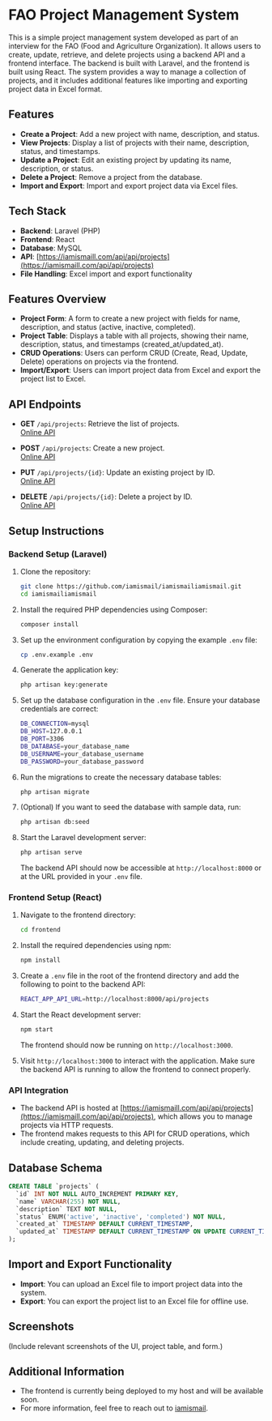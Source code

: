 
# FAO Project Management System

This is a simple project management system developed as part of an interview for the FAO (Food and Agriculture Organization). It allows users to create, update, retrieve, and delete projects using a backend API and a frontend interface. The backend is built with Laravel, and the frontend is built using React. The system provides a way to manage a collection of projects, and it includes additional features like importing and exporting project data in Excel format.

## Features

- **Create a Project**: Add a new project with name, description, and status.
- **View Projects**: Display a list of projects with their name, description, status, and timestamps.
- **Update a Project**: Edit an existing project by updating its name, description, or status.
- **Delete a Project**: Remove a project from the database.
- **Import and Export**: Import and export project data via Excel files.

## Tech Stack

- **Backend**: Laravel (PHP)
- **Frontend**: React
- **Database**: MySQL
- **API**: [https://iamismaill.com/api/api/projects](https://iamismaill.com/api/api/projects)
- **File Handling**: Excel import and export functionality

## Features Overview

- **Project Form**: A form to create a new project with fields for name, description, and status (active, inactive, completed).
- **Project Table**: Displays a table with all projects, showing their name, description, status, and timestamps (created_at/updated_at).
- **CRUD Operations**: Users can perform CRUD (Create, Read, Update, Delete) operations on projects via the frontend.
- **Import/Export**: Users can import project data from Excel and export the project list to Excel.

## API Endpoints

- **GET** `/api/projects`: Retrieve the list of projects.  
  [Online API](https://iamismaill.com/api/api/projects)

- **POST** `/api/projects`: Create a new project.  
  [Online API](https://iamismaill.com/api/api/projects)

- **PUT** `/api/projects/{id}`: Update an existing project by ID.  
  [Online API](https://iamismaill.com/api/api/projects/{id})

- **DELETE** `/api/projects/{id}`: Delete a project by ID.  
  [Online API](https://iamismaill.com/api/api/projects/{id})

## Setup Instructions

### Backend Setup (Laravel)

1. Clone the repository:
   ```bash
   git clone https://github.com/iamismail/iamismailiamismail.git
   cd iamismailiamismail
   ```

2. Install the required PHP dependencies using Composer:
   ```bash
   composer install
   ```

3. Set up the environment configuration by copying the example `.env` file:
   ```bash
   cp .env.example .env
   ```

4. Generate the application key:
   ```bash
   php artisan key:generate
   ```

5. Set up the database configuration in the `.env` file. Ensure your database credentials are correct:
   ```bash
   DB_CONNECTION=mysql
   DB_HOST=127.0.0.1
   DB_PORT=3306
   DB_DATABASE=your_database_name
   DB_USERNAME=your_database_username
   DB_PASSWORD=your_database_password
   ```

6. Run the migrations to create the necessary database tables:
   ```bash
   php artisan migrate
   ```

7. (Optional) If you want to seed the database with sample data, run:
   ```bash
   php artisan db:seed
   ```

8. Start the Laravel development server:
   ```bash
   php artisan serve
   ```

   The backend API should now be accessible at `http://localhost:8000` or at the URL provided in your `.env` file.

### Frontend Setup (React)

1. Navigate to the frontend directory:
   ```bash
   cd frontend
   ```

2. Install the required dependencies using npm:
   ```bash
   npm install
   ```

3. Create a `.env` file in the root of the frontend directory and add the following to point to the backend API:
   ```bash
   REACT_APP_API_URL=http://localhost:8000/api/projects
   ```

4. Start the React development server:
   ```bash
   npm start
   ```

   The frontend should now be running on `http://localhost:3000`.

5. Visit `http://localhost:3000` to interact with the application. Make sure the backend API is running to allow the frontend to connect properly.

### API Integration

- The backend API is hosted at [https://iamismaill.com/api/api/projects](https://iamismaill.com/api/api/projects), which allows you to manage projects via HTTP requests.
- The frontend makes requests to this API for CRUD operations, which include creating, updating, and deleting projects.

## Database Schema

```sql
CREATE TABLE `projects` (
  `id` INT NOT NULL AUTO_INCREMENT PRIMARY KEY,
  `name` VARCHAR(255) NOT NULL,
  `description` TEXT NOT NULL,
  `status` ENUM('active', 'inactive', 'completed') NOT NULL,
  `created_at` TIMESTAMP DEFAULT CURRENT_TIMESTAMP,
  `updated_at` TIMESTAMP DEFAULT CURRENT_TIMESTAMP ON UPDATE CURRENT_TIMESTAMP
);
```

## Import and Export Functionality

- **Import**: You can upload an Excel file to import project data into the system.
- **Export**: You can export the project list to an Excel file for offline use.

## Screenshots

(Include relevant screenshots of the UI, project table, and form.)

## Additional Information

- The frontend is currently being deployed to my host and will be available soon.
- For more information, feel free to reach out to [iamismail](https://iamismaill.com).
